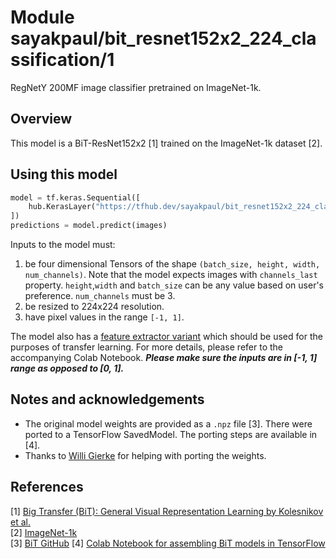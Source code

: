 # Module sayakpaul/bit_resnet152x2_224_classification/1

RegNetY 200MF image classifier pretrained on ImageNet-1k.

<!-- asset-path: https://storage.googleapis.com/flowers-experimental/bit_r152x2_224_classification.tar.gz  -->
<!-- task: image-classification -->
<!-- network-architecture: resnet-152 -->
<!-- network-architecture: bit -->
<!-- fine-tunable: true -->
<!-- license: apache-2.0 -->
<!-- colab: https://colab.research.google.com/github/google-research/big_transfer/blob/master/colabs/big_transfer_tf2.ipynb -->


## Overview

This model is a BiT-ResNet152x2 [1] trained on the ImageNet-1k dataset [2]. 

## Using this model

```python
model = tf.keras.Sequential([
    hub.KerasLayer("https://tfhub.dev/sayakpaul/bit_resnet152x2_224_classification/1")
])
predictions = model.predict(images) 
```

Inputs to the model must:
1. be four dimensional Tensors of the shape `(batch_size, height, width, num_channels)`. Note that the model expects images with  `channels_last`  property. `height`,`width` and `batch_size` can be any value based on user's preference. `num_channels` must be 3. 
2. be resized to 224x224 resolution.
3. have pixel values in the range `[-1, 1]`.

The model also has a [feature extractor variant](https://tfhub.dev/sayakpaul/bit_r152x2_224_feature_extraction/1) which should be used for the purposes of transfer learning. For more details, please refer to the accompanying Colab Notebook. _**Please make sure the inputs are in [-1, 1] range as opposed to [0, 1].**_

## Notes and acknowledgements

* The original model weights are provided as a `.npz` file [3]. There were ported to a TensorFlow SavedModel. The porting steps are available in [4].
* Thanks to [Willi Gierke](https://ch.linkedin.com/in/willi-gierke) for helping with porting the weights. 


## References

[1] [Big Transfer (BiT): General Visual Representation Learning by Kolesnikov et al.](https://arxiv.org/abs/1912.11370)  
[2] [ImageNet-1k](https://www.image-net.org/challenges/LSVRC/2012/index.php)  
[3] [BiT GitHub](https://github.com/google-research/big_transfer)
[4] [Colab Notebook for assembling BiT models in TensorFlow](https://colab.research.google.com/github/sayakpaul/BiT-jax2tf/blob/main/convert_jax_weights_tf.ipynb)
